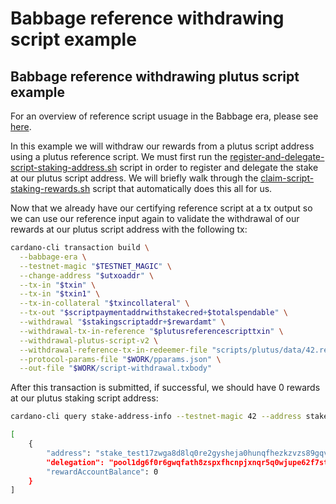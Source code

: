 # Babbage reference withdrawing script example

## Babbage reference withdrawing plutus script example

For an overview of reference script usuage in the Babbage era, please see [here](babbage-script-example.md).

In this example we will withdraw our rewards from a plutus script address using a plutus reference script. We must first run the [register-and-delegate-script-staking-address.sh](https://github.com/intersectmbo/cardano-node/blob/master/scripts/babbage/staking-example/register-and-delegate-script-staking-address.sh) script in order to register and delegate the stake at our plutus script address. We will briefly walk through the [claim-script-staking-rewards.sh](https://github.com/intersectmbo/cardano-node/blob/master/scripts/babbage/staking-example/claim-script-staking-rewards.sh) script that automatically does this all for us.

Now that we already have our certifying reference script at a tx output so we can use our reference input again to validate the withdrawal of our rewards at our plutus script address with the following tx:

```bash
cardano-cli transaction build \
  --babbage-era \
  --testnet-magic "$TESTNET_MAGIC" \
  --change-address "$utxoaddr" \
  --tx-in "$txin" \
  --tx-in "$txin1" \
  --tx-in-collateral "$txincollateral" \
  --tx-out "$scriptpaymentaddrwithstakecred+$totalspendable" \
  --withdrawal "$stakingscriptaddr+$rewardamt" \
  --withdrawal-tx-in-reference "$plutusreferencescripttxin" \
  --withdrawal-plutus-script-v2 \
  --withdrawal-reference-tx-in-redeemer-file "scripts/plutus/data/42.redeemer" \
  --protocol-params-file "$WORK/pparams.json" \
  --out-file "$WORK/script-withdrawal.txbody"
```

After this transaction is submitted, if successful, we should have 0 rewards at our plutus staking script address:

```bash
cardano-cli query stake-address-info --testnet-magic 42 --address stake_test17zwga8d8lq0re2gysheja0hunqfhezkzvzs89gqvf2h3gtgtc7vzc

[
    {
        "address": "stake_test17zwga8d8lq0re2gysheja0hunqfhezkzvzs89gqvf2h3gtgtc7vzc",
        "delegation": "pool1dg6f0r6gwqfath8zspxfhcnpjxnqr5q0wjupe62f7st4j2am4x3",
        "rewardAccountBalance": 0
    }
]
```



